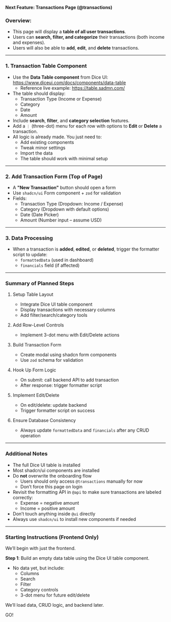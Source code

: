 **Next Feature: Transactions Page (@transactions)**

### Overview:

- This page will display a **table of all user transactions**.
- Users can **search, filter, and categorize** their transactions (both income and expenses).
- Users will also be able to **add**, **edit**, and **delete** transactions.

---

### 1. Transaction Table Component

- Use the **Data Table component** from Dice UI: https://www.diceui.com/docs/components/data-table
    - Reference live example: https://table.sadmn.com/
- The table should display:
    - Transaction Type (Income or Expense)
    - Category
    - Date
    - Amount
- Include **search**, **filter**, and **category selection** features.
- Add a `⋮` (three-dot) menu for each row with options to **Edit** or **Delete** a transaction.
- All logic is already made. You just need to:
    - Add existing components
    - Tweak minor settings
    - Import the data
    - The table should work with minimal setup

---

### 2. Add Transaction Form (Top of Page)

- A **"New Transaction"** button should open a form
- Use `shadcn/ui` Form component + `zod` for validation
- Fields:
    - Transaction Type (Dropdown: Income / Expense)
    - Category (Dropdown with default options)
    - Date (Date Picker)
    - Amount (Number input – assume USD)

---

### 3. Data Processing

- When a transaction is **added**, **edited**, or **deleted**, trigger the formatter script to update:
    - `formattedData` (used in dashboard)
    - `financials` field (if affected)

---

### Summary of Planned Steps

1. Setup Table Layout

    - Integrate Dice UI table component
    - Display transactions with necessary columns
    - Add filter/search/category tools

2. Add Row-Level Controls

    - Implement 3-dot menu with Edit/Delete actions

3. Build Transaction Form

    - Create modal using shadcn form components
    - Use `zod` schema for validation

4. Hook Up Form Logic

    - On submit: call backend API to add transaction
    - After response: trigger formatter script

5. Implement Edit/Delete

    - On edit/delete: update backend
    - Trigger formatter script on success

6. Ensure Database Consistency
    - Always update `formattedData` and `financials` after any CRUD operation

---

### Additional Notes

- The full Dice UI table is installed
- Most shadcn/ui components are installed
- Do **not** overwrite the onboarding flow
    - Users should only access `@transactions` manually for now
    - Don’t force this page on login
- Revisit the formatting API in `@api` to make sure transactions are labeled correctly:
    - Expense = negative amount
    - Income = positive amount
- Don’t touch anything inside `@ui` directly
- Always use `shadcn/ui` to install new components if needed

---

### Starting Instructions (Frontend Only)

We’ll begin with just the frontend.

**Step 1**: Build an empty data table using the Dice UI table component.

- No data yet, but include:
    - Columns
    - Search
    - Filter
    - Category controls
    - 3-dot menu for future edit/delete

We’ll load data, CRUD logic, and backend later.

GO!

